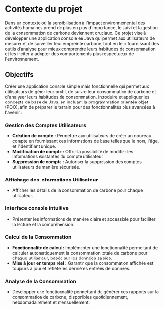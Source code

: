 # Contexte du projet

Dans un contexte où la sensibilisation à l'impact environnemental des activités humaines prend de plus en plus d'importance, le suivi et la gestion de la consommation de carbone deviennent cruciaux. Ce projet vise à développer une application console en Java qui permet aux utilisateurs de mesurer et de surveiller leur empreinte carbone, tout en leur fournissant des outils d'analyse pour mieux comprendre leurs habitudes de consommation et les inciter à adopter des comportements plus respectueux de l'environnement.

## Objectifs

Créer une application console simple mais fonctionnelle qui permet aux utilisateurs de gérer leur profil, de suivre leur consommation de carbone et d'analyser leurs habitudes de consommation. Introduire et appliquer les concepts de base de Java, en incluant la programmation orientée objet (POO), afin de préparer le terrain pour des fonctionnalités plus avancées à l'avenir :

### Gestion des Comptes Utilisateurs

- **Création de compte :** Permettre aux utilisateurs de créer un nouveau compte en fournissant des informations de base telles que le nom, l'âge, et l'identifiant unique.
- **Modification de compte :** Offrir la possibilité de modifier les informations existantes du compte utilisateur.
- **Suppression de compte :** Autoriser la suppression des comptes utilisateurs de manière sécurisée.

### Affichage des Informations Utilisateur

- Afficher les détails de la consommation de carbone pour chaque utilisateur.

### Interface console intuitive

- Présenter les informations de manière claire et accessible pour faciliter la lecture et la compréhension.

### Calcul de la Consommation

- **Fonctionnalité de calcul :** Implémenter une fonctionnalité permettant de calculer automatiquement la consommation totale de carbone pour chaque utilisateur, basée sur les données saisies.
- **Mise à jour en temps réel :** Garantir que la consommation affichée est toujours à jour et reflète les dernières entrées de données.

### Analyse de la Consommation

- Développer une fonctionnalité permettant de générer des rapports sur la consommation de carbone, disponibles quotidiennement, hebdomadairement et mensuellement.
